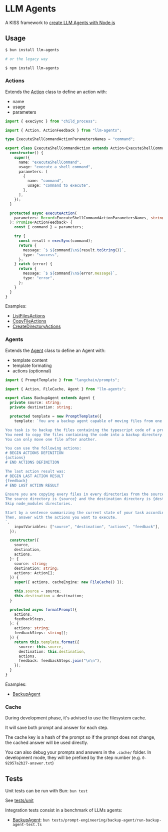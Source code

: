 # LLM Agents

A KISS framework to [create LLM Agents with Node.js](https://gen-ai.fr/large-language-model/creer-un-agent-llm-en-node-js-partie-1/)

## Usage

```bash
$ bun install llm-agents

# or the legacy way

$ npm install llm-agents
```

### Actions

Extends the [Action](lib/actions/Action.ts) class to define an action with:

- name
- usage
- parameters

```ts
import { execSync } from "child_process";

import { Action, ActionFeedback } from "llm-agents";

type ExecuteShellCommandActionParametersNames = "command";

export class ExecuteShellCommandAction extends Action<ExecuteShellCommandActionParametersNames> {
  constructor() {
    super({
      name: "executeShellCommand",
      usage: "execute a shell command",
      parameters: [
        {
          name: "command",
          usage: "command to execute",
        },
      ],
    });
  }

  protected async executeAction(
    parameters: Record<ExecuteShellCommandActionParametersNames, string>
  ): Promise<ActionFeedback> {
    const { command } = parameters;

    try {
      const result = execSync(command);
      return {
        message: `$ ${command}\n${result.toString()}`,
        type: "success",
      };
    } catch (error) {
      return {
        message: `$ ${command}\n${error.message}`,
        type: "error",
      };
    }
  }
}
```

Examples:

- [ListFilesActions]('tests/lib/actions/ListFilesActions.ts')
- [CopyFileActions]('tests/lib/actions/CopyFileActions.ts')
- [CreateDirectoryActions]('tests/lib/actions/CreateDirectoryActions.ts')

### Agents

Extends the [Agent](lib/Agent.ts) class to define an Agent with:

- template content
- template formating
- actions (optionnal)

```ts
import { PromptTemplate } from "langchain/prompts";

import { Action, FileCache, Agent } from "llm-agents";

export class BackupAgent extends Agent {
  private source: string;
  private destination: string;

  protected template = new PromptTemplate({
    template: `You are a backup agent capable of moving files from one place to another.

You task is to backup the files containing the typescript code of a project.
You need to copy the files containing the code into a backup directory.
You can only move one file after another.

You can use the following actions:
# BEGIN ACTIONS DEFINITION
{actions}
# END ACTIONS DEFINITION

The last action result was:
# BEGIN LAST ACTION RESULT
{feedback}
# END LAST ACTION RESULT

Ensure you are copying every files in every directories from the source.
The source directory is {source} and the destination directory is {destination}.
Skip node_modules directories.

Start by a sentence summarizing the current state of your task according to the last action result.
Then, answer with the actions you want to execute.
`,
    inputVariables: ["source", "destination", "actions", "feedback"],
  });

  constructor({
    source,
    destination,
    actions,
  }: {
    source: string;
    destination: string;
    actions: Action[];
  }) {
    super({ actions, cacheEngine: new FileCache() });

    this.source = source;
    this.destination = destination;
  }

  protected async formatPrompt({
    actions,
    feedbackSteps,
  }: {
    actions: string;
    feedbackSteps: string[];
  }) {
    return this.template.format({
      source: this.source,
      destination: this.destination,
      actions,
      feedback: feedbackSteps.join("\n\n"),
    });
  }
}
```

Examples:

- [BackupAgent](tests/prompt-engineering/backup-agent/BackupAgent.ts)

### Cache

During development phase, it's advised to use the filesystem cache.

It will save both prompt and answer for each step.

The cache key is a hash of the prompt so if the prompt does not change, the cached answer will be used directly.

You can also debug your prompts and answers in the `.cache/` folder. In development mode, they will be prefixed by the step number (e.g. `0-92957a2b27-answer.txt`)

## Tests

Unit tests can be run with Bun: `bun test`

See [tests/unit](tests/unit)

Integration tests consist in a benchmark of LLMs agents:

- [BackupAgent](tests/prompt-engineering/backup-agent/run-backup-agent-test.ts): `bun tests/prompt-engineering/backup-agent/run-backup-agent-test.ts`
